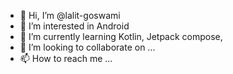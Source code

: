 - 👋 Hi, I’m @lalit-goswami
- 👀 I’m interested in Android
- 🌱 I’m currently learning Kotlin, Jetpack compose, 
- 💞️ I’m looking to collaborate on ...
- 📫 How to reach me ...

<!---
lalit-goswami/lalit-goswami is a ✨ special ✨ repository because its `README.md` (this file) appears on your GitHub profile.
You can click the Preview link to take a look at your changes.
--->
